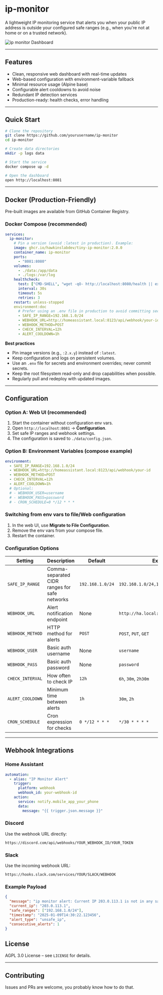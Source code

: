 # ip-monitor

A lightweight IP monitoring service that alerts you when your public IP address is outside your configured safe ranges (e.g., when you're not at home or on a trusted network).

![ip monitor Dashboard](Documentation/dashboard.png)

---

## Features

- Clean, responsive web dashboard with real-time updates
- Web-based configuration with environment-variable fallback
- Minimal resource usage (Alpine base)
- Configurable alert cooldowns to avoid noise
- Redundant IP detection services
- Production-ready: health checks, error handling

---

## Quick Start

```bash
# Clone the repository
git clone https://github.com/yourusername/ip-monitor
cd ip-monitor

# Create data directories
mkdir -p logs data

# Start the service
docker compose up -d

# Open the dashboard
open http://localhost:8081
```

---

## Docker (Production-Friendly)

Pre-built images are available from GitHub Container Registry.

### Docker Compose (recommended)

```yaml
services:
  ip-monitor:
    # Pin a version (avoid :latest in production). Example:
    image: ghcr.io/hawkinslabdev/tiny-ip-monitor:2.0.0
    container_name: ip-monitor
    ports:
      - "8081:8080"
    volumes:
      - ./data:/app/data
      - ./logs:/var/log
    healthcheck:
      test: ["CMD-SHELL", "wget -qO- http://localhost:8080/health || exit 1"]
      interval: 30s
      timeout: 5s
      retries: 3
    restart: unless-stopped
    environment:doc
      # Prefer using an .env file in production to avoid committing secrets. See the Configuration section below for available options
      - SAFE_IP_RANGE=192.168.1.0/24
      - WEBHOOK_URL=http://homeassistant.local:8123/api/webhook/your-id
      - WEBHOOK_METHOD=POST
      - CHECK_INTERVAL=12h
      - ALERT_COOLDOWN=1h
```

**Best practices**
- Pin image versions (e.g., `:2.x.y`) instead of `:latest`.
- Keep configuration and logs on persistent volumes.
- Use an `.env` file for secrets and environment overrides; never commit secrets.
- Keep the root filesystem read-only and drop capabilities when possible.
- Regularly pull and redeploy with updated images.

---

## Configuration

### Option A: Web UI (recommended)
1. Start the container without configuration env vars.
2. Open `http://localhost:8081` → **Configuration**.
3. Set safe IP ranges and webhook settings.
4. The configuration is saved to `./data/config.json`.

### Option B: Environment Variables (compose example)

```yaml
environment:
  - SAFE_IP_RANGE=192.168.1.0/24
  - WEBHOOK_URL=http://homeassistant.local:8123/api/webhook/your-id
  - WEBHOOK_METHOD=POST
  - CHECK_INTERVAL=12h
  - ALERT_COOLDOWN=1h
  # Optional:
  # - WEBHOOK_USER=username
  # - WEBHOOK_PASS=password
  # - CRON_SCHEDULE=0 */12 * * *
```

### Switching from env vars to file/Web configuration
1. In the web UI, use **Migrate to File Configuration**.
2. Remove the env vars from your compose file.
3. Restart the container.

### Configuration Options

| Setting          | Description                                      | Default        | Example                                 |
|------------------|--------------------------------------------------|----------------|-----------------------------------------|
| `SAFE_IP_RANGE`  | Comma-separated CIDR ranges for safe networks    | `192.168.1.0/24` | `192.168.1.0/24,10.0.1.0/24`           |
| `WEBHOOK_URL`    | Alert notification endpoint                      | None           | `http://ha.local:8123/api/webhook/id`   |
| `WEBHOOK_METHOD` | HTTP method for alerts                           | `POST`         | `POST`, `PUT`, `GET`                    |
| `WEBHOOK_USER`   | Basic auth username                              | None           | `username`                              |
| `WEBHOOK_PASS`   | Basic auth password                              | None           | `password`                              |
| `CHECK_INTERVAL` | How often to check IP                            | `12h`          | `6h`, `30m`, `2h30m`                    |
| `ALERT_COOLDOWN` | Minimum time between alerts                      | `1h`           | `30m`, `2h`                             |
| `CRON_SCHEDULE`  | Cron expression for checks                       | `0 */12 * * *` | `*/30 * * * *`                          |

---

## Webhook Integrations

### Home Assistant
```yaml
automation:
  - alias: "IP Monitor Alert"
    trigger:
      platform: webhook
      webhook_id: your-webhook-id
    action:
      service: notify.mobile_app_your_phone
      data:
        message: "{{ trigger.json.message }}"
```

### Discord
Use the webhook URL directly:
```
https://discord.com/api/webhooks/YOUR_WEBHOOK_ID/YOUR_TOKEN
```

### Slack
Use the incoming webhook URL:
```
https://hooks.slack.com/services/YOUR/SLACK/WEBHOOK
```

### Example Payload
```json
{
  "message": "ip monitor alert: Current IP 203.0.113.1 is not in any safe range.",
  "current_ip": "203.0.113.1",
  "safe_ranges": ["192.168.1.0/24"],
  "timestamp": "2025-01-09T14:30:22.123456",
  "alert_type": "unsafe_ip",
  "consecutive_alerts": 1
}
```

## License

AGPL 3.0 License – see `LICENSE` for details.

---

## Contributing

Issues and PRs are welcome, you probably know how to do that. 